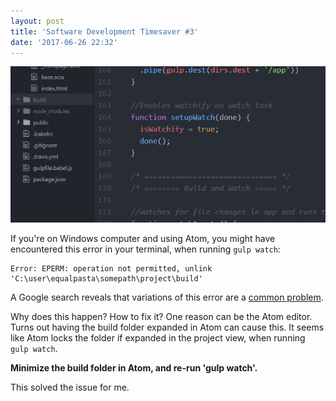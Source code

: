 ```yaml
---
layout: post
title: 'Software Development Timesaver #3'
date: '2017-06-26 22:32'
---
```


![Expanded build folder](/assets/2017/software-development-timesaver-3/expanded-build-folder.png)

If you're on Windows computer and using Atom, you might have encountered this error in your terminal, when running `gulp watch`:  
```
Error: EPERM: operation not permitted, unlink 'C:\user\equalpasta\somepath\project\build'

```
A Google search reveals that variations of this error are a [common problem](https://github.com/npm/npm/issues/12059).

Why does this happen? How to fix it? One reason can be the Atom editor. Turns out having the build folder expanded in Atom can cause this. It seems like Atom locks the folder if expanded in the project view, when running `gulp watch`.

**Minimize the build folder in Atom, and re-run 'gulp watch'.**

This solved the issue for me.
